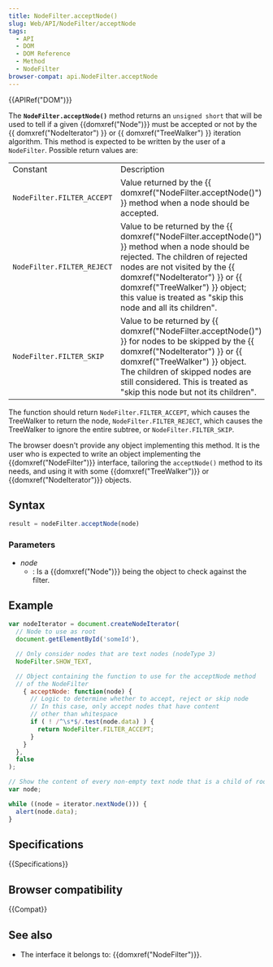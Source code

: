 ```yaml
---
title: NodeFilter.acceptNode()
slug: Web/API/NodeFilter/acceptNode
tags:
  - API
  - DOM
  - DOM Reference
  - Method
  - NodeFilter
browser-compat: api.NodeFilter.acceptNode
---
```

{{APIRef("DOM")}}

The **`NodeFilter.acceptNode()`** method returns an
`unsigned short` that will be used to tell if a given {{domxref("Node")}}
must be accepted or not by the {{ domxref("NodeIterator") }} or {{ domxref("TreeWalker")
  }} iteration algorithm. This method is expected to be written by the user of a
`NodeFilter`. Possible return values are:

<table class="standard-table">
  <tbody>
    <tr>
      <td class="header">Constant</td>
      <td class="header">Description</td>
    </tr>
    <tr>
      <td><code>NodeFilter.FILTER_ACCEPT</code></td>
      <td>
        Value returned by the
        {{ domxref("NodeFilter.acceptNode()") }} method when a node
        should be accepted.
      </td>
    </tr>
    <tr>
      <td><code>NodeFilter.FILTER_REJECT</code></td>
      <td>
        Value to be returned by the
        {{ domxref("NodeFilter.acceptNode()") }} method when a node
        should be rejected. The children of rejected nodes are not visited by
        the {{ domxref("NodeIterator") }} or
        {{ domxref("TreeWalker") }} object; this value is treated as
        "skip this node and all its children".
      </td>
    </tr>
    <tr>
      <td><code>NodeFilter.FILTER_SKIP</code></td>
      <td>
        Value to be returned by
        {{ domxref("NodeFilter.acceptNode()") }} for nodes to be
        skipped by the {{ domxref("NodeIterator") }} or
        {{ domxref("TreeWalker") }} object. The children of skipped
        nodes are still considered. This is treated as "skip this node but not
        its children".
      </td>
    </tr>
  </tbody>
</table>

The function should return `NodeFilter.FILTER_ACCEPT`, which causes the
TreeWalker to return the node, `NodeFilter.FILTER_REJECT`, which causes the
TreeWalker to ignore the entire subtree, or `NodeFilter.FILTER_SKIP`.

The browser doesn't provide any object implementing this method. It is the user who is
expected to write an object implementing the {{domxref("NodeFilter")}} interface,
tailoring the `acceptNode()` method to its needs, and using it with some
{{domxref("TreeWalker")}} or {{domxref("NodeIterator")}} objects.

## Syntax

```js
result = nodeFilter.acceptNode(node)
```

### Parameters

- _node_
  - : Is a {{domxref("Node")}} being the object to check against the filter.

## Example

```js
var nodeIterator = document.createNodeIterator(
  // Node to use as root
  document.getElementById('someId'),

  // Only consider nodes that are text nodes (nodeType 3)
  NodeFilter.SHOW_TEXT,

  // Object containing the function to use for the acceptNode method
  // of the NodeFilter
    { acceptNode: function(node) {
      // Logic to determine whether to accept, reject or skip node
      // In this case, only accept nodes that have content
      // other than whitespace
      if ( ! /^\s*$/.test(node.data) ) {
        return NodeFilter.FILTER_ACCEPT;
      }
    }
  },
  false
);

// Show the content of every non-empty text node that is a child of root
var node;

while ((node = iterator.nextNode())) {
  alert(node.data);
}
```

## Specifications

{{Specifications}}

## Browser compatibility

{{Compat}}

## See also

- The interface it belongs to: {{domxref("NodeFilter")}}.
